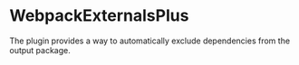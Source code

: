 # WebpackExternalsPlus
The plugin provides a way to automatically exclude dependencies from the output package. 
